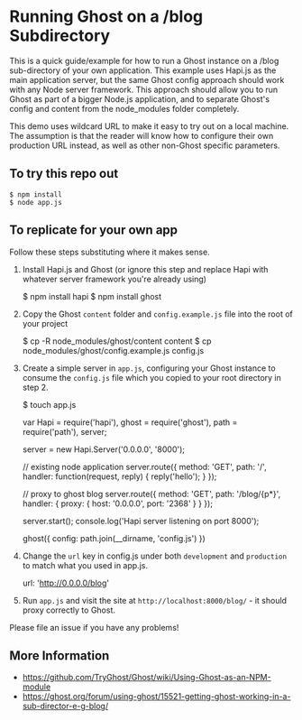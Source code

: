 Running Ghost on a /blog Subdirectory
======================================

This is a quick guide/example for how to run a Ghost instance on a /blog sub-directory of your own application. This example uses Hapi.js as the main application server, but the same Ghost config approach should work with any Node server framework. This approach should allow you to run Ghost as part of a bigger Node.js application, and to separate Ghost's config and content from the node_modules folder completely.

This demo uses wildcard URL to make it easy to try out on a local machine. The assumption is that the reader will know how to configure their own production URL instead, as well as other non-Ghost specific parameters.

To try this repo out
---------------------

    $ npm install
    $ node app.js


To replicate for your own app
------------------------------

Follow these steps substituting where it makes sense.

1) Install Hapi.js and Ghost (or ignore this step and replace Hapi with whatever server framework you're already using)

    $ npm install hapi
    $ npm install ghost

2) Copy the Ghost `content` folder and `config.example.js` file into the root of your project

    $ cp -R node_modules/ghost/content content
    $ cp node_modules/ghost/config.example.js config.js

3) Create a simple server in `app.js`, configuring your Ghost instance to consume the `config.js` file which you copied to your root directory in step 2. 

    $ touch app.js

    var Hapi = require('hapi'),
    	ghost = require('ghost'),
    	path = require('path'),
    	server;

    server = new Hapi.Server('0.0.0.0', '8000');

    // existing node application
    server.route({
    	method: 'GET',
    	path: '/',
    	handler: function(request, reply) {
    		reply('hello');
    	}
    });

    // proxy to ghost blog
    server.route({
    	method: 'GET',
    	path: '/blog/{p*}',
    	handler: {
    		proxy: {
    			host: '0.0.0.0',
    			port: '2368'
    		}
    	}
    });

    server.start();
    console.log('Hapi server listening on port 8000');

    ghost({
    	config: path.join(__dirname, 'config.js')
    })

4) Change the `url` key in config.js under both `development` and `production` to match what you used in app.js.

    url: 'http://0.0.0.0/blog'

4) Run `app.js` and visit the site at `http://localhost:8000/blog/` - it should proxy correctly to Ghost.

Please file an issue if you have any problems!


More Information
-----------------


- https://github.com/TryGhost/Ghost/wiki/Using-Ghost-as-an-NPM-module
- https://ghost.org/forum/using-ghost/15521-getting-ghost-working-in-a-sub-director-e-g-blog/


